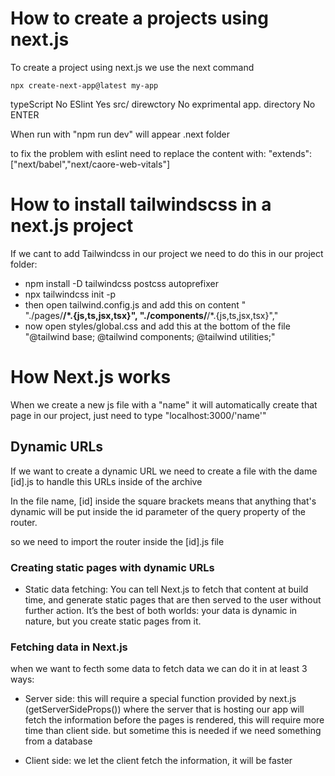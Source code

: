 # How to create a projects using next.js
To create a project using next.js we use the next command

```
npx create-next-app@latest my-app
```

typeScript No
ESlint Yes
src/ direwctory No
exprimental app. directory No
ENTER

When run with "npm run dev" will appear .next folder

to fix the problem with eslint need to replace the content with:   "extends": ["next/babel","next/caore-web-vitals"]

# How to install tailwindscss in a next.js project
If we cant to add Tailwindcss in our project we need to do this in our project folder:

- npm install -D tailwindcss postcss autoprefixer
- npx tailwindcss init -p
- then open tailwind.config.js and add this on content "  
    "./pages/**/*.{js,ts,jsx,tsx}",
    "./components/**/*.{js,ts,jsx,tsx}","
- now open styles/global.css and add this at the bottom of the file "@tailwind base;
@tailwind components;
@tailwind utilities;"

# How Next.js works

When we create a new js file with a "name" it will automatically create that page in our project, just need to type "localhost:3000/'name'"

## Dynamic URLs

If we want to create a dynamic URL we need to create a file with the dame [id].js to handle this URLs inside of the archive

In the file name, [id] inside the square brackets means that anything that's dynamic will be put inside the id parameter of the query property of the router.

so we need to import the router inside the [id].js file

### Creating static pages with dynamic URLs

- Static data fetching: You can tell Next.js to fetch that content at build time, and generate static pages that are then served to the user without further action. It’s the best of both worlds: your data is dynamic in nature, but you create static pages from it.

### Fetching data in Next.js

when we want to fecth some data to fetch data we can do it in at least 3 ways:
- Server side: this will require a special function provided by next.js (getServerSideProps()) where the server that is hosting our app will fetch the information before the pages is rendered, this will require more time than client side. but sometime this is needed if we need something from a database

- Client side: we let the client fetch the information, it will be faster